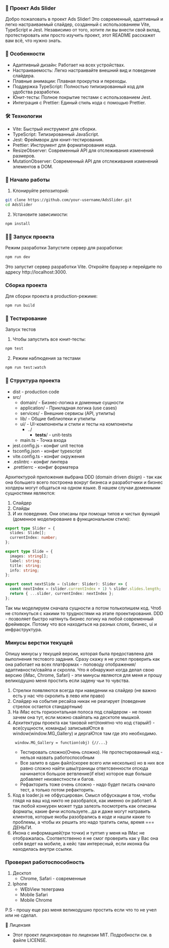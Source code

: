 ### 🚀 Проект Ads Slider
Добро пожаловать в проект Ads Slider!
Это современный, адаптивный и легко настраиваемый слайдер, созданный с использованием Vite, TypeScript и Jest. Независимо от того, хотите ли вы внести свой вклад, протестировать или просто изучить проект, этот README расскажет вам всё, что нужно знать.

### 🌟 Особенности
- Адаптивный дизайн: Работает на всех устройствах.
- Настраиваемость: Легко настраивайте внешний вид и поведение слайдера.
- Плавные анимации: Плавная прокрутка и переходы.
- Поддержка TypeScript: Полностью типизированный код для удобства разработки.
- Юнит-тесты: Полное покрытие тестами с использованием Jest.
- Интеграция с Prettier: Единый стиль кода с помощью Prettier.

### 🛠️ Технологии
- Vite: Быстрый инструмент для сборки.
- TypeScript: Типизированный JavaScript.
- Jest: Фреймворк для юнит-тестирования.
- Prettier: Инструмент для форматирования кода.
- ResizeObserver: Современный API для отслеживания изменений размеров.
- MutationObserver: Современный API для отслеживания изменений элементов в DOM.

### 🚀 Начало работы
1. Клонируйте репозиторий:
``` bash
git clone https://github.com/your-username/AdsSlider.git
cd AdsSlider
```

2. Установите зависимости:
``` bash
npm install
```

### 🏃‍♂️ Запуск проекта
Режим разработки
Запустите сервер для разработки:
``` bash
npm run dev
```
Это запустит сервер разработки Vite.
Откройте браузер и перейдите по адресу http://localhost:3000.

### Сборка проекта
Для сборки проекта в production-режиме:
``` bash
npm run build
```

### 🧪 Тестирование
Запуск тестов
1. Чтобы запустить все юнит-тесты:
``` bash
npm test
```
2. Режим наблюдения за тестами
``` bash
npm run test:watch
```

### 🧩 Структура проекта
- dist - production code
- src/
    - domain/ - Бизнес-логика и доменные сущности
    - application/ - Прикладная логика (use cases)
    - services/ - Внешние сервисы (API, утилиты)
    - lib/ - Общие библиотеки и утилиты
    - ui/ - UI-компоненты и стили и тесты на компоненты
        - ../
          - __tests__/ - unit-tests
    - main.ts - Точка входа
- jest.config.js - конфиг unit тестов
- tsconfig.json - конфиг typescript
- vite.config.ts - конфиг окружения
- .eslintrc - конфиг линтера
- .prettierrc - конфиг форматера

Архитектурой приложения выбрана DDD (domain driven disign) - так как она большего всего построена вокруг бизнеса и разработчики и бизнес холдеры могут общаться на одном языке. В нашем случаи доменными сущностями являются:
1. Слайдер
2. Слайды
3. И их поведение.
Они описаны при помощи типов и чистых функций (доменное моделирование в функциональном стиле):
```typescript
export type Slider = {
  slides: Slide[];
  currentIndex: number;
};

export type Slide = {
  images: string[];
  label: string;
  title: string;
  info: string;
};

export const nextSlide = (slider: Slider): Slider => {
  const nextIndex = (slider.currentIndex + 1) % slider.slides.length;
  return { ...slider, currentIndex: nextIndex };
};
```
Так мы моделируем сначала сущности а потом толькопишем код. Чтоб не столкнуться с какими то трудностями на этапе проектирования.
DDD - позволяет быстро натянуть бизнес логику на любой современный фреймворк. Потому что все находиться на разных слоях, бизнес, ui и инфраструктура.

### Минусы верстки текущей
Опишу минусы у текущей версии, которая была предоставлена для выполнения тестового задания. Сразу скажу я не успел проверить как она работает на всех платформах - поповоду отображения/адаптивности/свайпа и скролла.
Что я обнаружил когда делал свою версию (iMac, Chrome, Safari) - эти минусы являются для меня и прошу великодушно меня простить если задену чьи то чувства.
1. Стрелки появляются всегда при наведении на слайдер (не важно есть у нас что скролить в лево или право)
2. Слайдер на события ресайза никак не реагирует (поведение стрелок остается стандартным)
3. На iMac есть горизонтальная полоса под слайдером - не понял зачем она тут, если можно свайпать на десктопе мышкой.
4. Архитектуры проекта как таковой нет(понятно что код старый!) - все(сущности, команды) записываЮтся в window(window.MG_Gallery) и дергаЮтся там где это необходимо.
    ```
     window.MG_Gallery = function(obj) {//...}
    ```
    - Тестировать сложно(Очень сложно). Не протестированный код - нельзя назвать работоспособным
    - Все залито в один файл(скорее всего или несколько) но в них все равно сложно найти швы/границы ответсвенности отсюда начинается большое ветвление(if else) которое еще больше добавляет неизвестности и багов.
    - Рефакторить тоже очень сложно - надо будет писать сначало тест, а только потом рефакторить.
5. Код в loader.js не обфусцирован. Смысл обфускации в том, чтобы глядя на ваш код никто не разобрался, как именно он работает. А так любой конкурен может туда залезть посмотреть как описаны форматы, какие фичи используете...да и даже могут натравить клиентов, которые якобы разобрались в коде и нашли какие то проблемы, а чтобы их решить это надо тратить силы, время === ДЕНЬГИ.
6. Икона с информацией(три точки) и тултип у меня на IMac не отображалась. Соответственно я не смог проверить как у Вас она себя ведет на мобиле, а кейс там интересный, если иконка бы находилась внутри ссылки.

### Проверил работоспособность
1. Десктоп
    - Chrome, Safari - современные
2. Iphone
    - WEbView телеграма
    - Mobile Safari
    - Mobile Chrome

P.S - прошу еще раз меня великодушно простить если что то не учел или не сделал.

📜 Лицензия
- Этот проект лицензирован по лицензии MIT. Подробности см. в файле LICENSE.